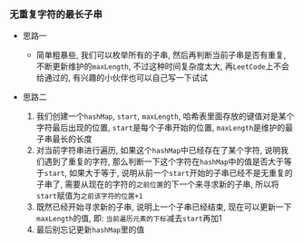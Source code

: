 ### 无重复字符的最长子串

* 思路一
    * 简单粗暴些, 我们可以枚举所有的子串, 然后再判断当前子串是否有重复, 不断更新维护的`maxLength`, 不过这种时间复杂度太大, 再`LeetCode`上不会给通过的, 有兴趣的小伙伴也可以自己写一下试试
  
* 思路二
    1. 我们创建一个`hashMap`, `start`, `maxLength`, 哈希表里面存放的键值对是某个字符最后出现的位置, `start`是每个子串开始的位置, `maxLength`是维护的最子串最长的长度
    2. 对当前字符串进行遍历, 如果这个`hashMap`中已经存在了某个字符, 说明我们遇到了重复的字符, 那么判断一下这个字符在`hashMap`中的值是否大于等于`start`, 如果大于等于, 说明从前一个`start`开始的子串已经不是无重复的子串了, 需要从现在的字符的`之前位置`的下一个来寻求新的子串, 所以将 `start`赋值为`之前该字符的位置+1`
    3. 既然已经开始寻求新的子串, 说明上一个子串已经结束, 现在可以更新一下`maxLength`的值, 即: `当前遍历元素的下标`减去`start`再加1
    4. 最后别忘记更新`hashMap`里的值

    

